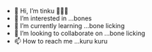 - 👋 Hi, I’m tinku 🐶🐶🐶
- 👀 I’m interested in ...bones
- 🌱 I’m currently learning ...bone licking
- 💞️ I’m looking to collaborate on ...bone licking
- 📫 How to reach me ...kuru kuru

<!---
Ranjitahegde5/Ranjitahegde5 is a ✨ special ✨ repository because its `README.md` (this file) appears on your GitHub profile.
You can click the Preview link to take a look at your changes.
--->
